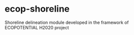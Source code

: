 # ecop-shoreline
Shoreline delineation module developed in the framework of ECOPOTENTIAL H2020 project
